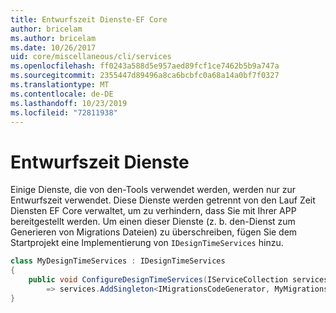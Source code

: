 ```yaml
---
title: Entwurfszeit Dienste-EF Core
author: bricelam
ms.author: bricelam
ms.date: 10/26/2017
uid: core/miscellaneous/cli/services
ms.openlocfilehash: ff0243a588d5e957aed89fcf1ce7462b5b9a747a
ms.sourcegitcommit: 2355447d89496a8ca6bcbfc0a68a14a0bf7f0327
ms.translationtype: MT
ms.contentlocale: de-DE
ms.lasthandoff: 10/23/2019
ms.locfileid: "72811938"
---
```

# <a name="design-time-services"></a>Entwurfszeit Dienste

Einige Dienste, die von den-Tools verwendet werden, werden nur zur Entwurfszeit verwendet. Diese Dienste werden getrennt von den Lauf Zeit Diensten EF Core verwaltet, um zu verhindern, dass Sie mit Ihrer APP bereitgestellt werden. Um einen dieser Dienste (z. b. den-Dienst zum Generieren von Migrations Dateien) zu überschreiben, fügen Sie dem Startprojekt eine Implementierung von `IDesignTimeServices` hinzu.

``` csharp
class MyDesignTimeServices : IDesignTimeServices
{
    public void ConfigureDesignTimeServices(IServiceCollection services)
        => services.AddSingleton<IMigrationsCodeGenerator, MyMigrationsCodeGenerator>()
}
```
